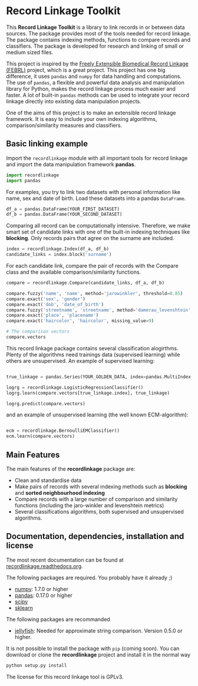 # Record Linkage Toolkit

This **Record Linkage Toolkit** is a library to link records in or between data sources. The package provides most of the tools needed for record linkage. The package contains indexing methods, functions to compare records and classifiers. The package is developed for research and linking of small or medium sized files. 

This project is inspired by the [Freely Extensible Biomedical Record Linkage (FEBRL)](https://sourceforge.net/projects/febrl/) project, which is a great project. This project has one big difference, it uses ``pandas`` and ``numpy`` for data handling and computations. The use of ``pandas``, a flexible and powerful data analysis and manipulation library for Python, makes the record linkage process much easier and faster. A lot of built-in ``pandas`` methods can be used to integrate your record linkage directly into existing data manipulation projects.  

One of the aims of this project is to make an extensible record linkage framework. It is easy to include your own indexing algorithms, comparison/similarity measures and classifiers. 

## Basic linking example
Import the ``recordlinkage`` module with all important tools for record linkage and import the data manipulation framework **pandas**. 

```python
import recordlinkage
import pandas
```
For examples, you try to link two datasets with personal information like name, sex and date of birth. Load these datasets into a pandas ``DataFrame``.
```python 
df_a = pandas.DataFrame(YOUR_FIRST_DATASET)
df_b = pandas.DataFrame(YOUR_SECOND_DATASET)
```

Comparing all record can be computationally intensive. Therefore, we make smart set of candidate links with one of the built-in indexing techniques like **blocking**. Only records pairs that agree on the surname are included. 

```python
index = recordlinkage.Index(df_a, df_b)
candidate_links = index.block('surname')
```

For each candidate link, compare the pair of records with the Compare class and the available comparison/similarity functions.
```python
compare = recordlinkage.Compare(candidate_links, df_a, df_b)

compare.fuzzy('name', 'name', method='jarowinkler', threshold=0.85)
compare.exact('sex', 'gender')
compare.exact('dob', 'date_of_birth')
compare.fuzzy('streetname', 'streetname', method='damerau_levenshtein', threshold=0.7)
compare.exact('place', 'placename')
compare.exact('haircolor', 'haircolor', missing_value=9)

# The comparison vectors
compare.vectors
```

This record linkage package contains several classification alogirthms. Plenty of the algorithms need trainings data (supervised learning) while others are unsupervised. An example of supervised learning:

```python

true_linkage = pandas.Series(YOUR_GOLDEN_DATA, index=pandas.MultiIndex(YOUR_MULTI_INDEX))

logrg = recordlinkage.LogisticRegressionClassifier()
logrg.learn(compare.vectors[true_linkage.index], true_linkage)

logrg.predict(compare.vectors)
```

and an example of unsupervised learning (the well known ECM-algorithm):
```python

ecm = recordlinkage.BernoulliEMClassifier()
ecm.learn(compare.vectors)

```

## Main Features
The main features of the **recordlinkage** package are:

  - Clean and standardise data
  - Make pairs of records with several indexing methods such as **blocking** and **sorted neighbourhood indexing**
  - Compare records with a large number of comparison and similarity functions (including the jaro-winkler and levenshtein metrics)
  - Several classifications algorithms, both supervised and unsupervised algorithms. 

## Documentation, dependencies, installation and license
The most recent documentation can be found at [recordlinkage.readthedocs.org](http://recordlinkage.readthedocs.org/en/latest/).

The following packages are required. You probably have it already ;)
- [numpy](http://www.numpy.org): 1.7.0 or higher
- [pandas](https://github.com/pydata/pandas): 0.17.0 or higher
- [scipy](https://www.scipy.org/)
- [sklearn](http://scikit-learn.org/)

The following packages are recommanded
- [jellyfish](https://github.com/jamesturk/jellyfish): Needed for approximate string comparison. Version 0.5.0 or higher.

It is not possible to install the package with ``pip`` (coming soon). You can download or clone the **recordlinkage** project and install it in the normal way

```sh
python setup.py install
```
The license for this record linkage tool is GPLv3.
